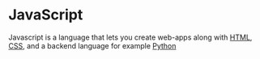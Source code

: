 # JavaScript

Javascript is a language that lets you create web-apps along with [HTML](/wiki/HTML), [CSS](/wiki/CSS), and a backend language for example [Python](/wiki/Python)